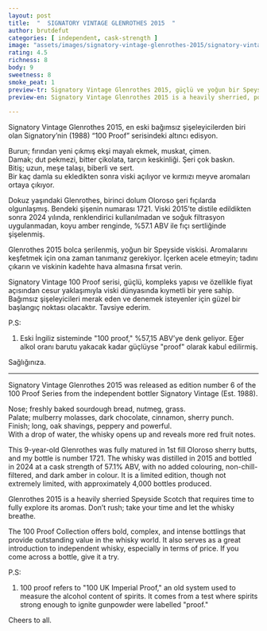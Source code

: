 ```yaml
---
layout: post
title:  "  SIGNATORY VINTAGE GLENROTHES 2015  "
author: brutdefut
categories: [ independent, cask-strength ]
image: "assets/images/signatory-vintage-glenrothes-2015/signatory-vintage-glenrothes-2015.JPG"
rating: 4.5
richness: 8
body: 9
sweetness: 8
smoke_peat: 1
preview-tr: Signatory Vintage Glenrothes 2015, güçlü ve yoğun bir Speyside viskisi.                          
preview-en: Signatory Vintage Glenrothes 2015 is a heavily sherried, powerful Speyside scotch.  
                 
---
```


Signatory Vintage Glenrothes 2015, en eski bağımsız şişeleyicilerden biri olan Signatory’nin (1988) “100 Proof” serisindeki altıncı edisyon.   

Burun; fırından yeni çıkmış ekşi mayalı ekmek, muskat, çimen.   
Damak; dut pekmezi, bitter çikolata, tarçın keskinliği. Şeri çok baskın.   
Bitiş; uzun, meşe talaşı, biberli ve sert.   
Bir kaç damla su ekledikten sonra viski açılıyor ve kırmızı meyve aromaları ortaya çıkıyor.   

Dokuz yaşındaki Glenrothes, birinci dolum Oloroso şeri fıçılarda olgunlaşmış. Bendeki şişenin numarası 1721. Viski 2015’te distile edildikten sonra 2024 yılında, renklendirici kullanılmadan ve soğuk filtrasyon uygulanmadan, koyu amber renginde, %57.1 ABV ile fıçı sertliğinde şişelenmiş.  

Glenrothes 2015 bolca şerilenmiş, yoğun bir Speyside viskisi. Aromalarını keşfetmek için ona zaman tanımanız gerekiyor. İçerken acele etmeyin; tadını çıkarın ve viskinin kadehte hava almasına fırsat verin.   

Signatory Vintage 100 Proof serisi, güçlü, kompleks yapısı ve özellikle fiyat açısından cesur yaklaşımıyla viski dünyasında kıymetli bir yere sahip. Bağımsız şişeleyicileri merak eden ve denemek isteyenler için güzel bir başlangıç noktası olacaktır. Tavsiye ederim.   

P.S:   
1. Eski İngiliz sisteminde "100 proof," %57,15 ABV’ye denk geliyor. Eğer alkol oranı barutu yakacak kadar güçlüyse "proof" olarak kabul edilirmiş.   

Sağlığınıza.      
   
-----------------------------------------------

<p id="english"></p>

Signatory Vintage Glenrothes 2015 was released as edition number 6 of the 100 Proof Series from the independent bottler Signatory Vintage (Est. 1988).    

Nose; freshly baked sourdough bread, nutmeg, grass.   
Palate; mulberry molasses, dark chocolate, cinnamon, sherry punch.     
Finish; long, oak shavings, peppery and powerful.     
With a drop of water, the whisky opens up and reveals more red fruit notes.    

This 9-year-old Glenrothes was fully matured in 1st fill Oloroso sherry butts, and my bottle is number 1721. The whisky was distilled in 2015 and bottled in 2024 at a cask strength of 57.1% ABV, with no added colouring, non-chill-filtered, and dark amber in colour. It is a limited edition, though not extremely limited, with approximately 4,000 bottles produced.   

Glenrothes 2015 is a heavily sherried Speyside Scotch that requires time to fully explore its aromas. Don’t rush; take your time and let the whisky breathe.  

The 100 Proof Collection offers bold, complex, and intense bottlings that provide outstanding value in the whisky world. It also serves as a great introduction to independent whisky, especially in terms of price. If you come across a bottle, give it a try.  

P.S:   
1. 100 proof refers to "100 UK Imperial Proof," an old system used to measure the alcohol content of spirits. It comes from a test where spirits strong enough to ignite gunpowder were labelled "proof."   

Cheers to all.     

  
